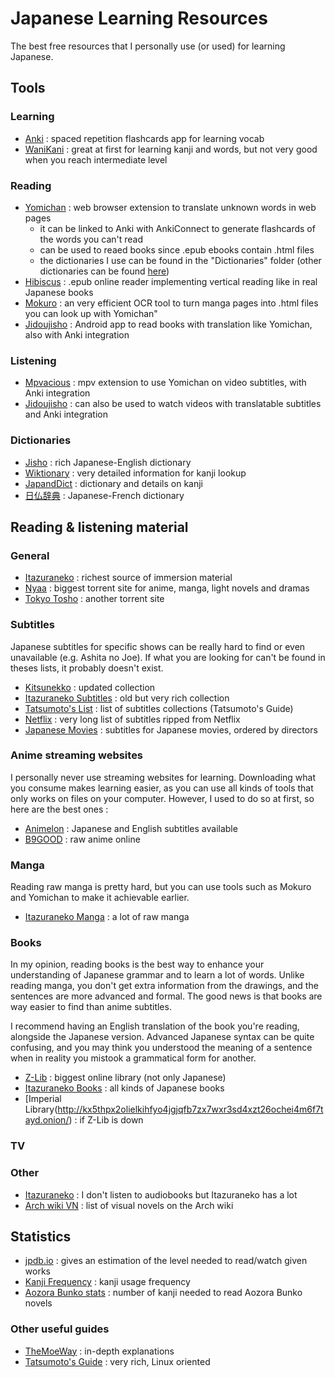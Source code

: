 # Japanese Learning Resources
The best free resources that I personally use (or used) for learning Japanese. 


## Tools

### Learning

* [Anki](https://ankiweb.net/shared/decks/) : spaced repetition flashcards app for learning vocab
* [WaniKani](https://ankiweb.net/shared/info/1609000301) : great at first for learning kanji and words, but not very good when you reach intermediate level

### Reading

* [Yomichan](https://addons.mozilla.org/en-US/firefox/addon/yomichan/) : web browser extension to translate unknown words in web pages
  * it can be linked to Anki with AnkiConnect to generate flashcards of the words you can't read
  * can be used to reaed books since .epub ebooks contain .html files
  * the dictionaries I use can be found in the "Dictionaries" folder (other dictionaries can be found [here](https://drive.google.com/drive/folders/1tTdLppnqMfVC5otPlX_cs4ixlIgjv_lH))
* [Hibiscus](http://read.hibiscus.moe/) : .epub online reader implementing vertical reading like in real Japanese books
* [Mokuro](https://github.com/kha-white/mokuro) : an very efficient OCR tool to turn manga pages into .html files you can look up with Yomichan"
* [Jidoujisho](https://github.com/lrorpilla/jidoujisho) : Android app to read books with translation like Yomichan, also with Anki integration
 
### Listening

* [Mpvacious](https://github.com/Ajatt-Tools/mpvacious) : mpv extension to use Yomichan on video subtitles, with Anki integration
* [Jidoujisho](https://github.com/lrorpilla/jidoujisho) : can also be used to watch videos with translatable subtitles and Anki integration

### Dictionaries

* [Jisho](https://jisho.org/) : rich Japanese-English dictionary
* [Wiktionary](https://en.wiktionary.org/) : very detailed information for kanji lookup
* [JapandDict](https://www.japandict.com/) : dictionary and details on kanji
* [日仏辞典](https://www.dictionnaire-japonais.com/) : Japanese-French dictionary


## Reading & listening material

### General

* [Itazuraneko](https://itazuraneko.neocities.org/library/librarymain.html) : richest source of immersion material
* [Nyaa](https://nyaa.si/) : biggest torrent site for anime, manga, light novels and dramas
* [Tokyo Tosho](https://www.tokyotosho.info/) : another torrent site

### Subtitles

Japanese subtitles for specific shows can be really hard to find or even unavailable (e.g. Ashita no Joe). If what you are looking for can't be found in theses lists, it probably doesn't exist.

* [Kitsunekko](https://kitsunekko.net/dirlist.php?dir=subtitles%2Fjapanese%2F) : updated collection
* [Itazuraneko Subtitles](https://itazuraneko.neocities.org/library/sub.html) : old but very rich collection
* [Tatsumoto's List](https://gist.github.com/tatsumoto-ren/78ba4e5b7c53c7ed2c987015fa05cc2b) : list of subtitles collections (Tatsumoto's Guide)
* [Netflix](https://mega.nz/folder/2H4CFQYR#bd9LHl9VOqdT3crrJa0Axw) : very long list of subtitles ripped from Netflix
* [Japanese Movies](https://github.com/eurusdagr/Japanese-Movies-Subtitles) : subtitles for Japanese movies, ordered by directors

### Anime streaming websites

I personally never use streaming websites for learning. Downloading what you consume makes learning easier, as you can use all kinds of tools that only works on files on your computer. However, I used to do so at first, so here are the best ones :

* [Animelon](https://animelon.com/) : Japanese and English subtitles available
* [B9GOOD](http://b9good.com/) : raw anime online

### Manga

Reading raw manga is pretty hard, but you can use tools such as Mokuro and Yomichan to make it achievable earlier.
* [Itazuraneko Manga](https://itazuraneko.neocities.org/library/manga.html) : a lot of raw manga

### Books

In my opinion, reading books is the best way to enhance your understanding of Japanese grammar and to learn a lot of words. Unlike reading manga, you don't get extra information from the drawings, and the sentences are more advanced and formal. The good news is that books are way easier to find than anime subtitles.

I recommend having an English translation of the book you're reading, alongside the Japanese version. Advanced Japanese syntax can be quite confusing, and you may think you understood the meaning of a sentence when in reality you mistook a grammatical form for another.

* [Z-Lib](https://z-lib.org/) : biggest online library (not only Japanese)
* [Itazuraneko Books](https://itazuraneko.neocities.org/library/shousetu.html) : all kinds of Japanese books
* [Imperial Library(http://kx5thpx2olielkihfyo4jgjqfb7zx7wxr3sd4xzt26ochei4m6f7tayd.onion/) : if Z-Lib is down

### TV

### Other

* [Itazuraneko](https://itazuraneko.neocities.org/library/onsei.html) : I don't listen to audiobooks but Itazuraneko has a lot
* [Arch wiki VN](https://wiki.archlinux.org/title/List_of_games#Visual_novels) : list of visual novels on the Arch wiki


## Statistics

* [jpdb.io](https://jpdb.io/) : gives an estimation of the level needed to read/watch given works
* [Kanji Frequency](https://scriptin.github.io/kanji-frequency/) : kanji usage frequency
* [Aozora Bunko stats](https://core6000.neocities.org/aozora/) : number of kanji needed to read Aozora Bunko novels


### Other useful guides
* [TheMoeWay](https://learnjapanese.moe/) : in-depth explanations
* [Tatsumoto's Guide](https://tatsumoto.neocities.org/blog/resources.html) : very rich, Linux oriented
